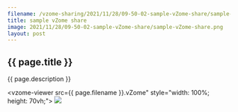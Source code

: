 ```yaml
---
filename: /vzome-sharing/2021/11/28/09-50-02-sample-vZome-share/sample-vZome-share
title: sample vZome share
image: 2021/11/28/09-50-02-sample-vZome-share/sample-vZome-share.png
layout: post
---
```


## {{ page.title }}

{{ page.description }}

<vzome-viewer src={{ page.filename }}.vZome" style="width: 100%; height: 70vh;">
  <img src="{{ page.filename }}.png"/>
</vzome-viewer>
